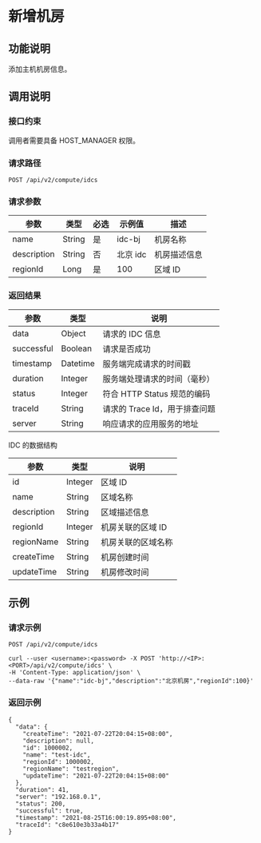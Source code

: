 新增机房
=========================



功能说明
-------------------------

添加主机机房信息。

调用说明
-------------------------

### 接口约束

调用者需要具备 HOST_MANAGER 权限。

### 请求路径

`POST /api/v2/compute/idcs`

### 请求参数



|     参数      |   类型   | 必选 |  示例值   |   描述   |
|-------------|--------|----|--------|--------|
| name        | String | 是  | idc-bj | 机房名称   |
| description | String | 否  | 北京 idc | 机房描述信息 |
| regionId    | Long   | 是  | 100    | 区域 ID  |



### 返回结果



|     参数     |    类型    |          说明          |
|------------|----------|----------------------|
| data       | Object   | 请求的 IDC 信息           |
| successful | Boolean  | 请求是否成功               |
| timestamp  | Datetime | 服务端完成请求的时间戳          |
| duration   | Integer  | 服务端处理请求的时间（毫秒）       |
| status     | Integer  | 符合 HTTP Status 规范的编码 |
| traceId    | String   | 请求的 Trace Id，用于排查问题  |
| server     | String   | 响应请求的应用服务的地址         |



IDC 的数据结构


|     参数      |   类型    |     说明     |
|-------------|---------|------------|
| id          | Integer | 区域 ID      |
| name        | String  | 区域名称       |
| description | String  | 区域描述信息     |
| regionId    | Integer | 机房关联的区域 ID |
| regionName  | String  | 机房关联的区域名称  |
| createTime  | String  | 机房创建时间     |
| updateTime  | String  | 机房修改时间     |



示例
-----------------------

### 请求示例

`POST /api/v2/compute/idcs`

```unknow
curl --user <username>:<password> -X POST 'http://<IP>:<PORT>/api/v2/compute/idcs' \
-H 'Content-Type: application/json' \
--data-raw '{"name":"idc-bj","description":"北京机房","regionId":100}'
```



### 返回示例

```unknow
{
  "data": {
    "createTime": "2021-07-22T20:04:15+08:00",
    "description": null,
    "id": 1000002,
    "name": "test-idc",
    "regionId": 1000002,
    "regionName": "testregion",
    "updateTime": "2021-07-22T20:04:15+08:00"
  },
  "duration": 41,
  "server": "192.168.0.1",
  "status": 200,
  "successful": true,
  "timestamp": "2021-08-25T16:00:19.895+08:00",
  "traceId": "c8e610e3b33a4b17"
}
```
